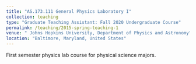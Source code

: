 ```yaml
---
title: "AS.173.111 General Physics Laboratory I"
collection: teaching
type: "Graduate Teaching Assistant: Fall 2020 Undergraduate Course"
permalink: /teaching/2015-spring-teaching-1
venue: " Johns Hopkins University, Department of Physics and Astronomy"
location: "Baltimore, Maryland, United States"
---
```


First semester physics lab course for physical science majors.
